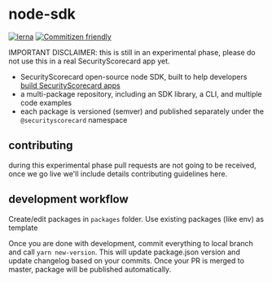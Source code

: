# node-sdk

[![lerna](https://img.shields.io/badge/maintained%20with-lerna-cc00ff.svg)](https://lerna.js.org/)
[![Commitizen friendly](https://img.shields.io/badge/commitizen-friendly-brightgreen.svg)](http://commitizen.github.io/cz-cli/)

IMPORTANT DISCLAIMER: this is still in an experimental phase, please do not use this in a real SecurityScorecard app yet.

- SecurityScorecard open-source node SDK, built to help developers [build SecurityScorecard apps](https://securityscorecard.readme.io/docs/build-an-app)
- a multi-package repository, including an SDK library, a CLI, and multiple code examples
- each package is versioned (semver) and published separately under the `@securityscorecard` namespace

## contributing

during this experimental phase pull requests are not going to be received, once we go live we'll include details contributing guidelines here.

## development workflow

Create/edit packages in `packages` folder. Use existing packages (like env) as template

Once you are done with development, commit everything to local branch and call `yarn new-version`.
This will update package.json version and update changelog based on your commits.
Once your PR is merged to master, package will be published automatically.
